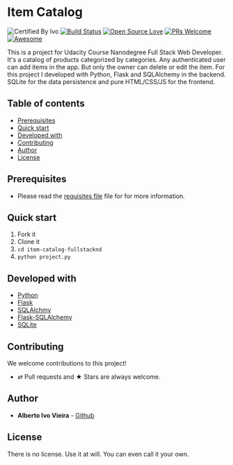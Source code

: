 # Item Catalog


![Certified By Ivo](https://img.shields.io/badge/Certified%20By-Ivo-blue.svg)
[![Build Status](https://semaphoreapp.com/api/v1/projects/d4cca506-99be-44d2-b19e-176f36ec8cf1/128505/shields_badge.svg)](https://semaphoreapp.com/boennemann/badges)
[![Open Source Love](https://badges.frapsoft.com/os/v2/open-source.svg?v=102)](https://github.com/ellerbrock/open-source-badge/)
[![PRs Welcome](https://img.shields.io/badge/PRs-welcome-brightgreen.svg?style=flat-square)](http://makeapullrequest.com)
[![Awesome](https://cdn.rawgit.com/sindresorhus/awesome/d7305f38d29fed78fa85652e3a63e154dd8e8829/media/badge.svg)](https://github.com/sindresorhus/awesome)


This is a project for Udacity Course Nanodegree Full Stack Web Developer. It's a catalog of products categorized by categories. Any authenticated user can add items in the app. But only the owner can delete or edit the item.
For this project I developed with Python, Flask and SQLAlchemy in the backend. SQLite for the data persistence and pure HTML/CSS/JS for the frontend.

## Table of contents

-   [Prerequisites](#prerequisites)
-   [Quick start](#quick-start)
-   [Developed with](#developed-with)
-   [Contributing](#contributing)
-   [Author](#author)
-   [License](#license)

## Prerequisites

-   Please read the [requisites file](requisites.txt) file for for more information.

## Quick start

1. Fork it
2. Clone it
3. `cd item-catalog-fullstacknd`
4. `python project.py`

## Developed with

* [Python](https://www.python.org/)
* [Flask](http://flask.pocoo.org/)
* [SQLAlchmy](http://www.sqlalchemy.org/)
* [Flask-SQLAlchemy](http://flask-sqlalchemy.pocoo.org/2.3/)
* [SQLite]()

## Contributing

We welcome contributions to this project!

-   ⇄ Pull requests and ★ Stars are always welcome.

## Author

* **Alberto Ivo Vieira** - [Github](https://github.com/albertoivo)

## License

There is no license. Use it at will. You can even call it your own.